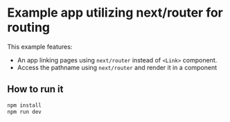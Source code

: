# Example app utilizing next/router for routing

This example features:

* An app linking pages using `next/router` instead of `<Link>` component.
* Access the pathname using `next/router` and render it in a component

## How to run it

```sh
npm install
npm run dev
```

